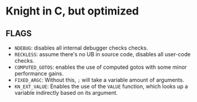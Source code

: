 # Knight in C, but optimized

## FLAGS
- `NDEBUG`: disables all internal debugger checks checks.
- `RECKLESS`: assume there's no UB in source code, disables all user-code checks.
- `COMPUTED_GOTOS`: enables the use of computed gotos with some minor performance gains.
- `FIXED_ARGC`: Without this, `;` will take a variable amount of arguments.
- `KN_EXT_VALUE`: Enables the use of the `VALUE` function, which looks up a variable indirectly based on its argument.
